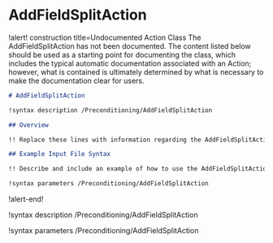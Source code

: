 # AddFieldSplitAction

!alert! construction title=Undocumented Action Class
The AddFieldSplitAction has not been documented. The content listed below should be used as a starting point for
documenting the class, which includes the typical automatic documentation associated with an Action;
however, what is contained is ultimately determined by what is necessary to make the documentation
clear for users.

```markdown
# AddFieldSplitAction

!syntax description /Preconditioning/AddFieldSplitAction

## Overview

!! Replace these lines with information regarding the AddFieldSplitAction action.

## Example Input File Syntax

!! Describe and include an example of how to use the AddFieldSplitAction action.

!syntax parameters /Preconditioning/AddFieldSplitAction
```
!alert-end!

!syntax description /Preconditioning/AddFieldSplitAction

!syntax parameters /Preconditioning/AddFieldSplitAction
